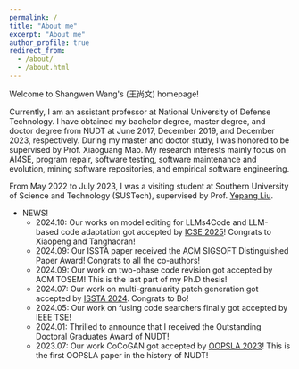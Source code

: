 ```yaml
---
permalink: /
title: "About me"
excerpt: "About me"
author_profile: true
redirect_from: 
  - /about/
  - /about.html
---
```


Welcome to Shangwen Wang's (王尚文) homepage!

Currently, I am an assistant professor at National University of Defense Technology. I have obtained my bachelor degree, master degree, and doctor degree from NUDT at June 2017, December 2019, and December 2023, respectively. During my master and doctor study, I was honored to be supervised by Prof. Xiaoguang Mao. My research interests mainly focus on AI4SE, program repair, software testing, software maintenance and evolution, mining software repositories, and empirical software engineering.

From May 2022 to July 2023, I was a visiting student at Southern University of Science and Technology (SUSTech), supervised by Prof. [Yepang Liu](https://yepangliu.github.io/).

* NEWS!
  * 2024.10: Our works on model editing for LLMs4Code and LLM-based code adaptation got accepted by [ICSE 2025](https://conf.researchr.org/home/icse-2025)! Congrats to Xiaopeng and Tanghaoran!
  * 2024.09: Our ISSTA paper received the ACM SIGSOFT Distinguished Paper Award! Congrats to all the co-authors!
  * 2024.09: Our work on two-phase code revision got accepted by ACM TOSEM! This is the last part of my Ph.D thesis!
  * 2024.07: Our work on multi-granularity patch generation got accepted by [ISSTA 2024](https://2024.issta.org/). Congrats to Bo!
  * 2024.05: Our work on fusing code searchers finally got accepted by IEEE TSE!
  * 2024.01: Thrilled to announce that I received the Outstanding Doctoral Graduates Award of NUDT!
  * 2023.07: Our work CoCoGAN got accepted by [OOPSLA 2023](https://2023.splashcon.org/track/splash-2023-oopsla)! This is the first OOPSLA paper in the history of NUDT! 
  
